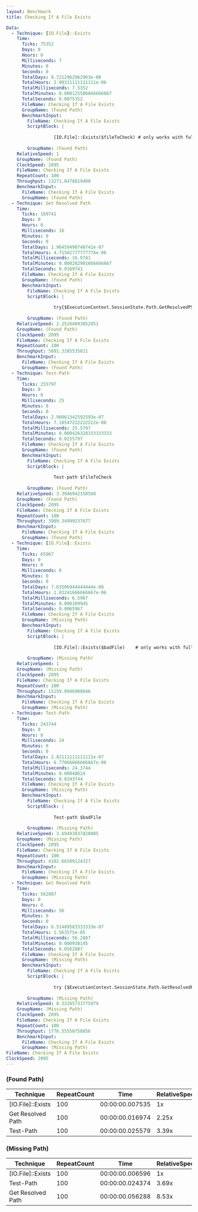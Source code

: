 ```yaml
---
layout: Benchmark
title: Checking If A File Exists

Data: 
  - Technique: [IO.File]::Exists
    Time: 
      Ticks: 75352
      Days: 0
      Hours: 0
      Milliseconds: 7
      Minutes: 0
      Seconds: 0
      TotalDays: 8.7212962962963e-08
      TotalHours: 2.09311111111111e-06
      TotalMilliseconds: 7.5352
      TotalMinutes: 0.000125586666666667
      TotalSeconds: 0.0075352
      FileName: Checking If A File Exists
      GroupName: (Found Path)
      BenchmarkInput: 
        FileName: Checking If A File Exists
        ScriptBlock: |
          
                  [IO.File]::Exists($fileToCheck) # only works with full paths
              
        GroupName: (Found Path)
    RelativeSpeed: 1
    GroupName: (Found Path)
    ClockSpeed: 2095
    FileName: Checking If A File Exists
    RepeatCount: 100
    Throughput: 13271.0478819408
    BenchmarkInput: 
      FileName: Checking If A File Exists
      GroupName: (Found Path)
  - Technique: Get Resolved Path
    Time: 
      Ticks: 169741
      Days: 0
      Hours: 0
      Milliseconds: 16
      Minutes: 0
      Seconds: 0
      TotalDays: 1.96459490740741e-07
      TotalHours: 4.71502777777778e-06
      TotalMilliseconds: 16.9741
      TotalMinutes: 0.000282901666666667
      TotalSeconds: 0.0169741
      FileName: Checking If A File Exists
      GroupName: (Found Path)
      BenchmarkInput: 
        FileName: Checking If A File Exists
        ScriptBlock: |
          
                  try{$ExecutionContext.SessionState.Path.GetResolvedPSPathFromPSPath($fileToCheck)} catch {}
              
        GroupName: (Found Path)
    RelativeSpeed: 2.25264093852851
    GroupName: (Found Path)
    ClockSpeed: 2095
    FileName: Checking If A File Exists
    RepeatCount: 100
    Throughput: 5891.3285535021
    BenchmarkInput: 
      FileName: Checking If A File Exists
      GroupName: (Found Path)
  - Technique: Test-Path
    Time: 
      Ticks: 255797
      Days: 0
      Hours: 0
      Milliseconds: 25
      Minutes: 0
      Seconds: 0
      TotalDays: 2.96061342592593e-07
      TotalHours: 7.10547222222222e-06
      TotalMilliseconds: 25.5797
      TotalMinutes: 0.000426328333333333
      TotalSeconds: 0.0255797
      FileName: Checking If A File Exists
      GroupName: (Found Path)
      BenchmarkInput: 
        FileName: Checking If A File Exists
        ScriptBlock: |
          
                  Test-path $fileToCheck
              
        GroupName: (Found Path)
    RelativeSpeed: 3.3946942350568
    GroupName: (Found Path)
    ClockSpeed: 2095
    FileName: Checking If A File Exists
    RepeatCount: 100
    Throughput: 3909.34999237677
    BenchmarkInput: 
      FileName: Checking If A File Exists
      GroupName: (Found Path)
  - Technique: [IO.File]::Exists
    Time: 
      Ticks: 65967
      Days: 0
      Hours: 0
      Milliseconds: 6
      Minutes: 0
      Seconds: 0
      TotalDays: 7.63506944444444e-08
      TotalHours: 1.83241666666667e-06
      TotalMilliseconds: 6.5967
      TotalMinutes: 0.000109945
      TotalSeconds: 0.0065967
      FileName: Checking If A File Exists
      GroupName: (Missing Path)
      BenchmarkInput: 
        FileName: Checking If A File Exists
        ScriptBlock: |
          
                  [IO.File]::Exists($badFile)    # only works with full paths
              
        GroupName: (Missing Path)
    RelativeSpeed: 1
    GroupName: (Missing Path)
    ClockSpeed: 2095
    FileName: Checking If A File Exists
    RepeatCount: 100
    Throughput: 15159.0946988646
    BenchmarkInput: 
      FileName: Checking If A File Exists
      GroupName: (Missing Path)
  - Technique: Test-Path
    Time: 
      Ticks: 243744
      Days: 0
      Hours: 0
      Milliseconds: 24
      Minutes: 0
      Seconds: 0
      TotalDays: 2.82111111111111e-07
      TotalHours: 6.77066666666667e-06
      TotalMilliseconds: 24.3744
      TotalMinutes: 0.00040624
      TotalSeconds: 0.0243744
      FileName: Checking If A File Exists
      GroupName: (Missing Path)
      BenchmarkInput: 
        FileName: Checking If A File Exists
        ScriptBlock: |
          
                  Test-path $badFile
              
        GroupName: (Missing Path)
    RelativeSpeed: 3.69493837828005
    GroupName: (Missing Path)
    ClockSpeed: 2095
    FileName: Checking If A File Exists
    RepeatCount: 100
    Throughput: 4102.66509124327
    BenchmarkInput: 
      FileName: Checking If A File Exists
      GroupName: (Missing Path)
  - Technique: Get Resolved Path
    Time: 
      Ticks: 562887
      Days: 0
      Hours: 0
      Milliseconds: 56
      Minutes: 0
      Seconds: 0
      TotalDays: 6.51489583333333e-07
      TotalHours: 1.563575e-05
      TotalMilliseconds: 56.2887
      TotalMinutes: 0.000938145
      TotalSeconds: 0.0562887
      FileName: Checking If A File Exists
      GroupName: (Missing Path)
      BenchmarkInput: 
        FileName: Checking If A File Exists
        ScriptBlock: |
          
                  try {$ExecutionContext.SessionState.Path.GetResolvedPSPathFromPSPath($badFile)} catch {}
              
        GroupName: (Missing Path)
    RelativeSpeed: 8.53285733775979
    GroupName: (Missing Path)
    ClockSpeed: 2095
    FileName: Checking If A File Exists
    RepeatCount: 100
    Throughput: 1776.55550758856
    BenchmarkInput: 
      FileName: Checking If A File Exists
      GroupName: (Missing Path)
FileName: Checking If A File Exists
ClockSpeed: 2095
---
```



### (Found Path)


|Technique        |RepeatCount|Time           |RelativeSpeed|Throughput|
|-----------------|-----------|---------------|-------------|----------|
|[IO.File]::Exists|100        |00:00:00.007535|1x           |13271.05/s|
|Get Resolved Path|100        |00:00:00.016974|2.25x        |5891.33/s |
|Test-Path        |100        |00:00:00.025579|3.39x        |3909.35/s |


### (Missing Path)


|Technique        |RepeatCount|Time           |RelativeSpeed|Throughput|
|-----------------|-----------|---------------|-------------|----------|
|[IO.File]::Exists|100        |00:00:00.006596|1x           |15159.09/s|
|Test-Path        |100        |00:00:00.024374|3.69x        |4102.67/s |
|Get Resolved Path|100        |00:00:00.056288|8.53x        |1776.56/s |
